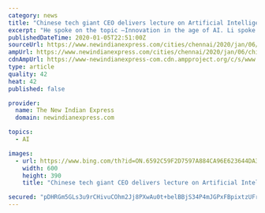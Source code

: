 ```yaml
---
category: news
title: "Chinese tech giant CEO delivers lecture on Artificial Intelligence at IIT Madras fest 'Shaastra 2020'"
excerpt: "He spoke on the topic —Innovation in the age of AI. Li spoke of Artificial Intelligence making its way into human life, AI in the present technology and its future use. During the question and answer session, many in the audience questioned the impact AI technology will have on jobs. “The technology we will have by the time it gets to that ..."
publishedDateTime: 2020-01-05T22:51:00Z
sourceUrl: https://www.newindianexpress.com/cities/chennai/2020/jan/06/chinese-tech-giant-ceo-delivers-lecture-on-artificial-intelligence-at-iit-madras-fest-shaastra-2020-2085526.html
ampUrl: https://www.newindianexpress.com/cities/chennai/2020/jan/06/chinese-tech-giant-ceo-delivers-lecture-on-artificial-intelligence-at-iit-madras-fest-shaastra-2020-2085526.amp
cdnAmpUrl: https://www-newindianexpress-com.cdn.ampproject.org/c/s/www.newindianexpress.com/cities/chennai/2020/jan/06/chinese-tech-giant-ceo-delivers-lecture-on-artificial-intelligence-at-iit-madras-fest-shaastra-2020-2085526.amp
type: article
quality: 42
heat: 42
published: false

provider:
  name: The New Indian Express
  domain: newindianexpress.com

topics:
  - AI

images:
  - url: https://www.bing.com/th?id=ON.6592C59F2D7597A884CA96E623644DA3
    width: 600
    height: 390
    title: "Chinese tech giant CEO delivers lecture on Artificial Intelligence at IIT Madras fest 'Shaastra 2020'"

secured: "pDHRGm5GLs3u9rCHivuCOhm2Jj8PXwAu0t+belBBjS34P4mJGPxFBpixtzUFri8Cxa9XawonyOz2FPDoGAM4OHT0WAKdiACIqkuSu/BqeXwhsFju/Z18Ou8fq/MiL5QQFB3Wj+w8F1qTSeWZYG2rusqlEOSb1iWtqzXzepKWHbGTN6H9EpmpNpqZsq4w2hy8cVPQ9RBlrGzQxqgu4czP548fYljkPdvXvEggKm2ozd4GvBftQ0H9o8FouCb5C9xLDInZS9m6VEQTu6CAJRcsQg==;n8Q3WAYrdoDJO5Xt8/kGyw=="
---
```



